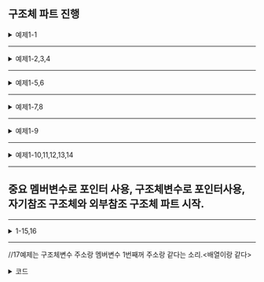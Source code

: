 ## 구조체 파트 진행

<details>
<summary> 예제1-1</summary>
<div markdown="1">

```
#include<stdio.h>

struct group{
  int a;
  double b;

};

int main(void){

  struct group g1;

g1.a=10;
g1.b=1.1234;

printf("g1.a = %d \n",g1.a);
printf("g1.b= %lf\n",g1.b);

return 0;

}

// group이라는 구조체를 정의하여 구조체 변수 g1을 통해 멤버변수 a와 b에 접근하여 데이터를 저장 및 출력하는 예제.

```

</div>
</details>

---


<details>
<summary> 예제1-2,3,4</summary>
<div markdown="1">

```
#include<stdio.h>

struct group{
  int a;
  double b;

};

int main(void){

  struct group g1;

  scanf("%d %lf,&g1.a,&g1.b");// scanf 를 통한 입력

struct group g2={10,20.0};// 기존 예제는 점에대한 예제(x,y)이나 예제를 묶기위해 응용하여 작성한 부분임. 교재와 다른 부분.
// 구조체 변수 초기화 방법.
// 단 초기화는 괄호를 사용할 경우 선언과 동시에 사용해줘야하며 그 외에는  따로 재정의 해주는 방법이 존재함.
// struct group g3;
// g3={1,2.0}-> error!
// g3.a=1 -> clear

return 0;

}

// group이라는 구조체를 정의하여 구조체 변수 g1을 통해 멤버변수 a와 b에 접근하여 데이터를 저장 및 출력하는 예제.

```

</div>
</details>


---


<details>
<summary> 예제1-5,6</summary>
<div markdown="1">

```
#include<stdio.h>

struct point{
  int x;
  int y;

};

int main(void){

  struct point p1={10,20};
  struct point p2= {0,0};


p2=p1;// 구조체 변수의 복사.

printf("%d %d",p1.x,p1.y);
printf("%d %d",p2.x,p2.y);

// 만약 구조체 변수간의 덧셈이나 뺄셈이 가능할까? -> error!! 오직 대입연산만 가능 사용자정의 자료형이기 때문이다. 


return 0;

}


```

</div>
</details>


---

<details>
<summary> 예제1-7,8</summary>
<div markdown="1">

```
#include<stdio.h>

struct score{
  double math;
  double english;
  double total;

};
struct student{

int no;
struct score s;

}


int main(void){

struct student stu;
stu.no=20101323;
stu.s.math=90;
stu.s.english=80;
stu.s.total= stu.s.math+stu.s.english;
// struct student stu= {20101323,{80,90,0}};  초기화방법2 ,단 대괄호를 생략하여도 순차적으로 멤버변수에 대입되어진다. 

  printf("%d \n ",stu.no);
  printf("%lf \n",stu.s.total);

//중첩 구조체, 구조체 안에 구조체가 있는 형태의 예제이다. 


return 0;

}


```

</div>
</details>


---


<details>
<summary> 예제1-9</summary>
<div markdown="1">

```
#include<stdio.h>

typedef struct score{
  double math;
  double english;
  double total;

} SCORE;// typedef 사용법 1
 struct student{

int no;
SCORE s;

} ;

typedef struct student STUDENT;// 사용법 2


int main(void){

STUDENT stu={10,{90,90,0}};



// 재정의 typedef를 사용해 간결한 코드를 작성하는 예제. -> 구조체 정의와 동시에 재정의 사용, 또는 하단에 작성하는 방법중 택일하여 사용하도록 한다.


return 0;

}


```

</div>
</details>


---


<details>
<summary> 예제1-10,11,12,13,14</summary>
<div markdown="1">

```
#include<stdio.h>

struct student{
  char no[10];
  char name[20];
  double math;
  double english;
  double total;

};

typedef struct student STU;

int main(){

STU s1={"1","chan",90,90,0};
STU s2={"2","lostbeef",920,920,0};
STU s3={"3","goats",190,390,0};

printf("%s %d",s1.name,s1.math);// .연산자를 사용하여 구조체 멤버 배열에 접근 가능하다.

STU st[3]={
{"1","chan",90,90,0},
{"1","chan",90,90,0},
{"1","chan",90,90,0}
};
// 구조체 변수로 배열을 사용하는 방법이다.
//접근은 배열과 동일하게 인덱스나 0번주소+숫자로 접근한다.


//단 배열멤버를 초기화 할때 선언 이후 초기화를 하거나 재입력시
// st[0].no="?"; 처럼 단순한 변수에 대입하듯 사용하면 안된다. 배열시작주소= 배열이름인데 문자열을 넣으려하면 당연히 에러가 난다. 이 때는 strcpy를 사용해 넣는것이 편하다.
// strcpy(st[0].no,"11112");

return;
}

```

</div>
</details>

---

## 중요 멤버변수로 포인터 사용, 구조체변수로 포인터사용, 자기참조 구조체와 외부참조 구조체 파트 시작.
---

<details>
<summary> 1-15,16</summary>
<div markdown="1">

```
struct point {
int* x;
int* y;
};

struct point2{
int* x;
int** y;
};


int main(){
struct point p1;

struct point2 p2;

int num1=4;
int num2=5;


p1.x= &num1;
p1.y= &num2;

p2.x=&num1;
p2.y=&p1.x;// &(&num1)==4 성립.


printf("%d %d \n",*p1.x,*p1.y);
// 연산자의 우선순의가 .이 높기 때문에 p1.y=&num2 , *(&num2) , 서로 상쇄됨*&, num2=p1.y성립 

}

```

</div>
</details>

---


//17예제는 구조체변수 주소랑 멤버변수 1번째꺼 주소랑 같다는 소리.<배열이랑 같다>






<details>
<summary> 코드</summary>
<div markdown="1">

```

```

</div>
</details>
